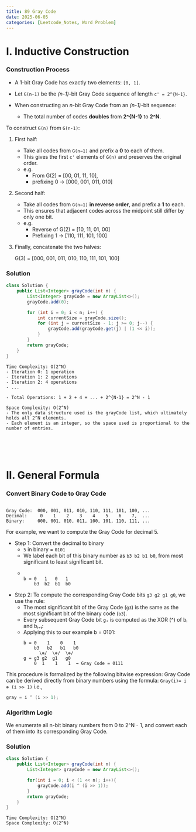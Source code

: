 ```yaml
---
title: 89 Gray Code
date: 2025-06-05
categories: [Leetcode_Notes, Word Problem]
---
```

# I. Inductive Construction
### Construction Process
- A 1-bit Gray Code has exactly two elements: ```[0, 1]```.

- Let ```G(n-1)``` be the *(n-1)*-bit Gray Code sequence of length ```c' = 2^{N-1}```.
- When constructing an *n*-bit Gray Code from an *(n-1)*-bit sequence:
   - The total number of codes **doubles** from **2^{N-1}** to **2^N**.
   
To construct ```G(n)``` from ```G(n-1)```:
1. First half:
    - Take all codes from ```G(n−1)``` and prefix a **0** to each of them.
    - This gives the first ```c'``` elements of ```G(n)``` and preserves the original order.
    - e.g.
      - From G(2) = [00, 01, 11, 10], 
      - prefixing 0 → [000, 001, 011, 010]

2. Second half:
    - Take all codes from ```G(n−1)``` **in reverse order**, and prefix a **1** to each.
    - This ensures that adjacent codes across the midpoint still differ by only one bit.
    - e.g. 
      - Reverse of G(2) = [10, 11, 01, 00]
      - Prefixing 1 → [110, 111, 101, 100]
3. Finally, concatenate the two halves:
    
    G(3) = [000, 001, 011, 010, 110, 111, 101, 100]
### Solution
```java
class Solution {
    public List<Integer> grayCode(int n) {
        List<Integer> grayCode = new ArrayList<>();
        grayCode.add(0);

        for (int i = 0; i < n; i++) {
            int currentSize = grayCode.size();
            for (int j = currentSize - 1; j >= 0; j--) {
                grayCode.add(grayCode.get(j) | (1 << i));
            }
        }
        return grayCode;
    }
}
```

```
Time Complexity: O(2^N)
- Iteration 0: 1 operation
- Iteration 1: 2 operations
- Iteration 2: 4 operations
- ...

- Total Operations: 1 + 2 + 4 + ... + 2^{N-1} = 2^N - 1

Space Complexity: O(2^N)
- The only data structure used is the grayCode list, which ultimately holds all 2^N elements.
- Each element is an integer, so the space used is proportional to the number of entries.
```

<br>
<br>  
<br>

# II. General Formula
### Convert Binary Code to Gray Code


```text

Gray Code:  000, 001, 011, 010, 110, 111, 101, 100, ...
Decimal:     0    1    2    3    4    5    6    7,  ...
Binary:     000, 001, 010, 011, 100, 101, 110, 111, ...
```

For example, we want to compute the Gray Code for decimal 5.
- Step 1: Convert the decimal to binary
  - ```5``` in binary = ```0101```
  - We label each bit of this binary number as ```b3 b2 b1 b0```, from most significant to least significant bit.
  - ```text

    b = 0   1   0   1
        b3  b2  b1  b0
    ```
- Step 2: To compute the corresponding Gray Code bits ```g3 g2 g1 g0```, we use the rule:
  - The most significant bit of the Gray Code (```g3```) is the same as the most significant bit of the binary code (```b3```).
  - Every subsequent Gray Code bit ```gᵢ``` is computed as the XOR (^) of bᵢ and bᵢ₊₁: 
  - Applying this to our example b = 0101:
    ```
    b = 0    1    0    1
        b3   b2   b1   b0
          \⊕/  \⊕/  \⊕/
    g = g3 g2  g1   g0
        0  1    1    1  → Gray Code = 0111
    ```

This procedure is formalized by the following bitwise expression:
Gray Code can be derived directly from binary numbers using the formula: ```Gray(i)= i ⊕ (i >> 1)``` i.e., 
```java
gray = i ^ (i >> 1);
```
### Algorithm Logic
We enumerate all n-bit binary numbers from 0 to 2^N - 1, and convert each of them into its corresponding Gray Code.

### Solution
```java
class Solution {
    public List<Integer> grayCode(int n) {
        List<Integer> grayCode = new ArrayList<>();

        for(int i = 0; i < (1 << n); i++){
            grayCode.add(i ^ (i >> 1));
        }
        return grayCode;
    }
}
```
```
Time Complexity: O(2^N)
Space Complexity: O(2^N)
```
